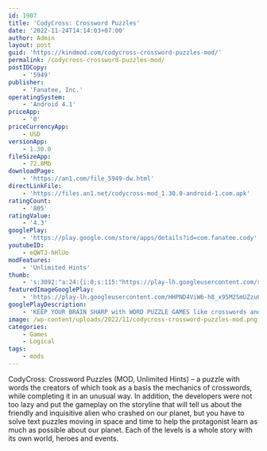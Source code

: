 ```yaml
---
id: 1907
title: 'CodyCross: Crossword Puzzles'
date: '2022-11-24T14:14:03+07:00'
author: Admin
layout: post
guid: 'https://kindmod.com/codycross-crossword-puzzles-mod/'
permalink: /codycross-crossword-puzzles-mod/
postIDCopy:
    - '5949'
publisher:
    - 'Fanatee, Inc.'
operatingSystem:
    - 'Android 4.1'
priceApp:
    - '0'
priceCurrencyApp:
    - USD
versionApp:
    - 1.30.0
fileSizeApp:
    - 72.8Mb
downloadPage:
    - 'https://an1.com/file_5949-dw.html'
directLinkFile:
    - 'https://files.an1.net/codycross-mod_1.30.0-android-1.com.apk'
ratingCount:
    - '805'
ratingValue:
    - '4.3'
googlePlay:
    - 'https://play.google.com/store/apps/details?id=com.fanatee.cody'
youtubeID:
    - eQWTJ-hHlUo
modFeatures:
    - 'Unlimited Hints'
thumb:
    - 's:3092:"a:24:{i:0;s:115:"https://play-lh.googleusercontent.com/sMIgKxiLOLjzo6urqZxMQLQnvppydPo8-fYa_AAbqVEpUkYT_bN9rNKvBVAlvZDtA98=w526-h296";i:1;s:116:"https://play-lh.googleusercontent.com/lfZioSc4xhmbNCufw4RgJD2W5AAwbyhmMUTQnQjrpBy70y7JaDqbgSQU0OhNbWrj2KP1=w526-h296";i:2;s:115:"https://play-lh.googleusercontent.com/Pt_k0NN_a7tXlcPeK50CAWcsvbpOn2j9bzaY62-l__M0maoj4OcVUMIlC0W05DA9nyo=w526-h296";i:3;s:115:"https://play-lh.googleusercontent.com/oaMF0hP4cUYNcPkud63AccNK0rFwn59dKYjqwe4xGweacvd-mqbr4pNsTzIfO8WV8Zc=w526-h296";i:4;s:115:"https://play-lh.googleusercontent.com/8xQYw0uPI5WlbCAuNGAeySAxvsm3GbH8FaAq1-byYGw5T6G74hZXjoB1B1KkggEaJPs=w526-h296";i:5;s:115:"https://play-lh.googleusercontent.com/tIXbAfUfA9Rm_OmlJrpuP4yDwR2wDaggRiOv-iG4shkOzKN7EkQN4FXpj9wjPJbg0w4=w526-h296";i:6;s:115:"https://play-lh.googleusercontent.com/j3vGXul0uy2FqQe7OTpTqpJvp501QR-JwsE0iEmezawbX4cQHiKAuOn3nzT7Er52CNY=w526-h296";i:7;s:114:"https://play-lh.googleusercontent.com/I-eHYpBLPvmQStZ5LinhfsYsUveRiOlsBv7zoburYtDCv5X7T1xLxcofMotJDPY8Ag=w526-h296";i:8;s:115:"https://play-lh.googleusercontent.com/0Y5lT0kvPc6hojC9uJgHzGDp1dVuTcBjEZMv_kQKAYF6N98OMw-HS7o5_WV8tVj9R8M=w526-h296";i:9;s:116:"https://play-lh.googleusercontent.com/IWe1I1U5iC2ABcH_0pLTH9ydCd5ZRhyv7276xATmQGB6u82aYQPlpAr-yhZtl7IiHImm=w526-h296";i:10;s:116:"https://play-lh.googleusercontent.com/tLhPRlRNzN-JMVEkJNmcTuSXUthAulQPouVQ1Oy0GXDdP4ae9Ci1RhHOuZhWUSOsHH87=w526-h296";i:11;s:114:"https://play-lh.googleusercontent.com/qjw17Vg3nRZyZdgxIG5bFr54WswcwckE8RjX0_FQ8ZYjS1XN3sPR1CrydLxyiHZrkA=w526-h296";i:12;s:114:"https://play-lh.googleusercontent.com/LX81AvAypW8Kqd2Z_F0iFqfa0BzDUz3WRKR0wBAUyXCr7_hZohqWfigGyePuNDM-qA=w526-h296";i:13;s:115:"https://play-lh.googleusercontent.com/9VuNuju_CNZKbqTKtZ4M0fcARFBoWJILA9HAmGBd-qERywGcWgAE9l69aQ4PTtSTStg=w526-h296";i:14;s:115:"https://play-lh.googleusercontent.com/_-UhXQ8Q7qQVtGDvRliKmzGxVoAlVMpERp1PAV06RmtV5VyIfUrb_kjnR0MnuU9IpZw=w526-h296";i:15;s:115:"https://play-lh.googleusercontent.com/PAZIeUFLeEXqikTn8ot9r0gAf7Ak1dkhWW4Oix-E0_t1fAKUS4Mc7_1LWp_lYAyX3YU=w526-h296";i:16;s:115:"https://play-lh.googleusercontent.com/-8LqSkCjbIuSjn3ZdvU9LkqDD_D4FCXze5AXqijuMJUAwEoib9jhXror1Lt26fk_C88=w526-h296";i:17;s:115:"https://play-lh.googleusercontent.com/A_yVsxPUWZ8RWSnRCeHiRanMklJ7ZtRlowkGS_sfwZe2jQ-pop2mHk--vCKiBjxjyAY=w526-h296";i:18;s:114:"https://play-lh.googleusercontent.com/ei4q4woUgstN0X2SwTCjNRppN4PWd4R22-TAeZdh8uXisnUGbLKlcObConvm52yHUg=w526-h296";i:19;s:114:"https://play-lh.googleusercontent.com/4NxeyTntzZqysI6QqmUySqmYw4_GT4leCvQu705TaW0vohhYE9hdAYbMHEu2R2FK1A=w526-h296";i:20;s:115:"https://play-lh.googleusercontent.com/s5OfgGCTVpTas98hTgLaJVPj9-KONmdWItPfkq466Pxp0YTwBYu09HaXgo5WhLNqvUg=w526-h296";i:21;s:116:"https://play-lh.googleusercontent.com/H3QvbRqTWJ7kBPGWdSDGfNOMFKkBCsKPwKGH4ifvbx5GeBEMN5dgsf7GHhyPsoTujp7G=w526-h296";i:22;s:115:"https://play-lh.googleusercontent.com/2NZBKjptC3ZcVuFS_rO33HUPhFhNbmPjFF2wQa3ndP_FEjN6WmhsyK-MHt4W6jBguT4=w526-h296";i:23;s:115:"https://play-lh.googleusercontent.com/duWgSTUDClUyTxoXvODR-Hf2Y5h4violIgXqjAs8zNLAmSUtz5GzO2pmKD8Q9Qa0u1k=w526-h296";}";'
featuredImageGooglePlay:
    - 'https://play-lh.googleusercontent.com/HHPND4ViW6-h8_x95M2SmUZzuQWhTVZNXa1FK4Drwj9f7f2tpNCDzUnv9QcOsV_D4sI'
googlePlayDescription:
    - 'KEEP YOUR BRAIN SHARP with WORD PUZZLE GAMES like crosswords and other daily spelling & letter challenges.You can play CodyCross offline and sign up for a no-ads game experience. Also, check below for our subscription offers.CodyCross is a famous crossword game that keeps improving with constant updates and daily challenges for free! 🤩.'
image: /wp-content/uploads/2022/11/codycross-crossword-puzzles-mod.png
categories:
    - Games
    - Logical
tags:
    - mods
---
```


CodyCross: Crossword Puzzles (MOD, Unlimited Hints) – a puzzle with words the creators of which took as a basis the mechanics of crosswords, while completing it in an unusual way. In addition, the developers were not too lazy and put the gameplay on the storyline that will tell us about the friendly and inquisitive alien who crashed on our planet, but you have to solve text puzzles moving in space and time to help the protagonist learn as much as possible about our planet. Each of the levels is a whole story with its own world, heroes and events.